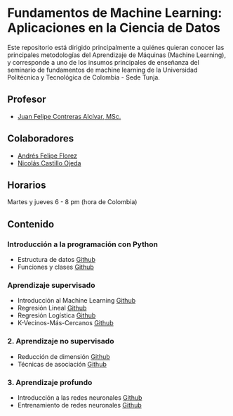 # Fundamentos de Machine Learning: Aplicaciones en la Ciencia de Datos

Este repositorio está dirigido principalmente a quiénes quieran conocer las principales metodologías del Aprendizaje de Máquinas (Machine Learning), y corresponde a uno de los insumos principales de enseñanza del seminario de fundamentos de machine learning de la Universidad Politécnica y Tecnológica de Colombia - Sede Tunja.

## Profesor

- [Juan Felipe Contreras Alcívar, MSc.](https://www.linkedin.com/in/juanf-contreras/)

## Colaboradores

- [Andrés Felipe Florez](https://www.linkedin.com/in/felipeflorezo/)
- [Nicolás Castillo Ojeda](https://www.linkedin.com/in/nicolas-castillo-ak/)

## Horarios

Martes y jueves 6 - 8 pm (hora de Colombia)

## Contenido

### Introducción a la programación con Python

- Estructura de datos [Github](/0_Intro_Python/1_Datos.ipynb)
- Funciones y clases [Github](/0_Intro_Python/2_Funciones_Clases.ipynb)

### Aprendizaje supervisado

- Introducción al Machine Learning [Github](/1_Aprendizaje_Supervisado/1_Machine_Learning.ipynb)
- Regresión Lineal [Github](/1_Aprendizaje_Supervisado/2_Regresión_Lineal.ipynb)
- Regresión Logística [Github](/1_Aprendizaje_Supervisado/4_Regresión_Logística.ipynb)
- K-Vecinos-Más-Cercanos [Github](/1_Aprendizaje_Supervisado/5_KNN.ipynb)

### 2. Aprendizaje no supervisado

- Reducción de dimensión [Github](/2_Aprendizaje_No_Supervisado/1_Reducción_Dimensión.ipynb)
- Técnicas de asociación [Github](/2_Aprendizaje_No_Supervisado/2_Agrupamiento.ipynb)

### 3. Aprendizaje profundo

- Introducción a las redes neuronales [Github](/3_Aprendizaje_Profundo/1_Intro_Redes_Neuronales.ipynb)
- Entrenamiento de redes neuronales [Github](/3_Aprendizaje_Profundo/2_Entrenamiento_RNA.ipynb)
